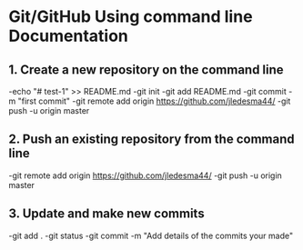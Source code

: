 # Git/GitHub Using command line Documentation

## 1. Create a new repository on the command line

-echo "# test-1" >> README.md
-git init
-git add README.md
-git commit -m "first commit"
-git remote add origin https://github.com/jledesma44/<name of repository>
-git push -u origin master

## 2. Push an existing repository from the command line

-git remote add origin https://github.com/jledesma44/<name of repository>
-git push -u origin master

## 3. Update and make new commits
-git add .
-git status
-git commit -m "Add details of the commits your made"


